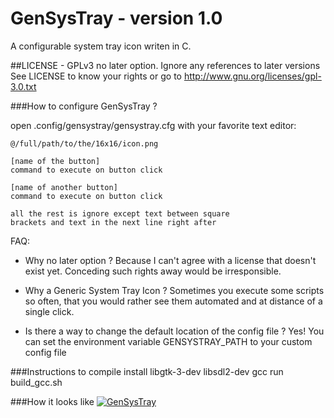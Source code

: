 # GenSysTray - version 1.0

A configurable system tray icon writen in C.

##LICENSE - GPLv3 no later option. Ignore any references to later versions
See LICENSE to know your rights or go to
http://www.gnu.org/licenses/gpl-3.0.txt

###How to configure GenSysTray ?

open .config/gensystray/gensystray.cfg with your favorite
text editor:

```
@/full/path/to/the/16x16/icon.png

[name of the button]
command to execute on button click

[name of another button]
command to execute on button click

all the rest is ignore except text between square
brackets and text in the next line right after
```

FAQ:
- Why no later option ?
Because I can't agree with a license that doesn't exist yet.
Conceding such rights away would be irresponsible.

- Why a Generic System Tray Icon ?
Sometimes you execute some scripts so often, that you would
rather see them automated and at distance of a single click.

- Is there a way to change the default location of the config file ?
Yes! You can set the environment variable GENSYSTRAY_PATH
to your custom config file

###Instructions to compile
install libgtk-3-dev libsdl2-dev gcc
run build_gcc.sh


###How it looks like
[![GenSysTray](http://i2.ytimg.com/vi/Ip3fAB-YqTg/0.jpg)](https://www.youtube.com/watch?v=Ip3fAB-YqTg)
